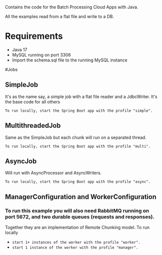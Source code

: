 Contains the code for the Batch Processing Cloud Apps with Java.

All the examples read from a flat file and write to a DB.

# Requirements

- Java 17
- MySQL running on port 3306
- Import the schema.sql file to the running MySQL instance

#Jobs

## SimpleJob

It's as the name say, a simple job with a flat file reader and a JdbcWriter. It's the base code for all others

`To run locally, start the Spring Boot app with the profile "simple".`

## MultithreadedJob

Same as the SimpleJob but each chunk will run on a separated thread.

`To run locally, start the Spring Boot app with the profile "multi".`

## AsyncJob

Will run with AsyncProcessor and AsyncWriters. 

`To run locally, start the Spring Boot app with the profile "async".`

## ManagerConfiguration and WorkerConfiguration

### To run this example you will also need RabbitMQ running on port 5672, and two durable queues (requests and responses).

Together they are an implementation of Remote Chunking model.
To run locally
- `start 1+ instances of the worker with the profile "worker".`
- `start 1 instance of the worker with the profile "manager".`



